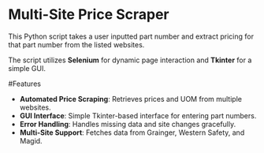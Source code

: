 # Multi-Site Price Scraper


This Python script takes a user inputted part number and extract pricing for that part number from the listed websites.


The script utilizes **Selenium** for dynamic page interaction and **Tkinter** for a simple GUI.



#Features
- **Automated Price Scraping**: Retrieves prices and UOM from multiple websites.  
- **GUI Interface**: Simple Tkinter-based interface for entering part numbers.  
- **Error Handling**: Handles missing data and site changes gracefully.  
- **Multi-Site Support**: Fetches data from Grainger, Western Safety, and Magid.  

